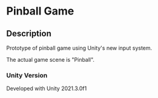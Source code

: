 # Pinball Game

## Description

Prototype of pinball game using Unity's new input system.

The actual game scene is "Pinball".

### Unity Version

Developed with Unity 2021.3.0f1 
